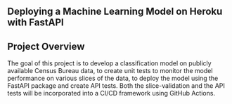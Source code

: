 ## Deploying a Machine Learning Model on Heroku with FastAPI ##

## Project Overview ##
The goal of this project is to develop a classification model on publicly available Census Bureau data, to create unit tests to monitor the model performance on various slices of the data, to deploy the model using the FastAPI package and create API tests. Both the slice-validation and the API tests will be incorporated into a CI/CD framework using GitHub Actions.
